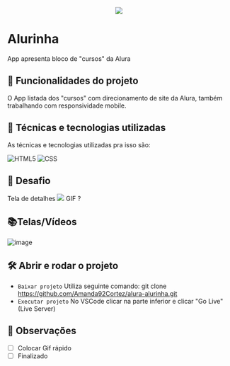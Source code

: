 <p align="center"> <img src="http://img.shields.io/static/v1?label=STATUS_GERAL&message=EM_ANDAMENTO&color=RED&style=for-the-badge" #vitrinedev/> </p>

# Alurinha
App apresenta bloco de "cursos" da Alura

## 🔨 Funcionalidades do projeto
O App listada dos "cursos" com direcionamento de site da Alura, também trabalhando com responsividade mobile.

## :bookmark_tabs: Técnicas e tecnologias utilizadas
As técnicas e tecnologias utilizadas pra isso são:

![HTML5](https://img.shields.io/badge/HTML-e06b12?style=for-the-badge&logo=html5&logoColor=white)
![CSS](https://img.shields.io/badge/CSS-1283e0?&style=for-the-badge&logo=css3&logoColor=white)

## 🎯 Desafio
Tela de detalhes
![](img/amostra.gif) GIF ?

## 📚Telas/Vídeos
![image](https://github.com/Amanda92Cortez/alura-alurinha/assets/19363871/1e86e615-1456-4f8d-b67b-de7497ded36c)

## 🛠️ Abrir e rodar o projeto
- ` Baixar projeto ` Utiliza seguinte comando: git clone https://github.com/Amanda92Cortez/alura-alurinha.git
- ` Executar projeto ` No VSCode clicar na parte inferior e clicar "Go Live" (Live Server)


## 🔎 Observações
- [ ] Colocar Gif rápido
- [ ] Finalizado

